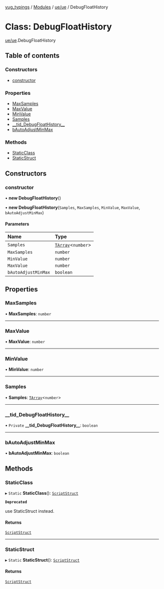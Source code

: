 [yug_typings](../README.md) / [Modules](../modules.md) / [ue/ue](../modules/ue_ue.md) / DebugFloatHistory

# Class: DebugFloatHistory

[ue/ue](../modules/ue_ue.md).DebugFloatHistory

## Table of contents

### Constructors

- [constructor](ue_ue.DebugFloatHistory.md#constructor)

### Properties

- [MaxSamples](ue_ue.DebugFloatHistory.md#maxsamples)
- [MaxValue](ue_ue.DebugFloatHistory.md#maxvalue)
- [MinValue](ue_ue.DebugFloatHistory.md#minvalue)
- [Samples](ue_ue.DebugFloatHistory.md#samples)
- [\_\_tid\_DebugFloatHistory\_\_](ue_ue.DebugFloatHistory.md#__tid_debugfloathistory__)
- [bAutoAdjustMinMax](ue_ue.DebugFloatHistory.md#bautoadjustminmax)

### Methods

- [StaticClass](ue_ue.DebugFloatHistory.md#staticclass)
- [StaticStruct](ue_ue.DebugFloatHistory.md#staticstruct)

## Constructors

### constructor

• **new DebugFloatHistory**()

• **new DebugFloatHistory**(`Samples`, `MaxSamples`, `MinValue`, `MaxValue`, `bAutoAdjustMinMax`)

#### Parameters

| Name | Type |
| :------ | :------ |
| `Samples` | [`TArray`](../interfaces/ue_puerts.TArray.md)<`number`\> |
| `MaxSamples` | `number` |
| `MinValue` | `number` |
| `MaxValue` | `number` |
| `bAutoAdjustMinMax` | `boolean` |

## Properties

### MaxSamples

• **MaxSamples**: `number`

___

### MaxValue

• **MaxValue**: `number`

___

### MinValue

• **MinValue**: `number`

___

### Samples

• **Samples**: [`TArray`](../interfaces/ue_puerts.TArray.md)<`number`\>

___

### \_\_tid\_DebugFloatHistory\_\_

• `Private` **\_\_tid\_DebugFloatHistory\_\_**: `boolean`

___

### bAutoAdjustMinMax

• **bAutoAdjustMinMax**: `boolean`

## Methods

### StaticClass

▸ `Static` **StaticClass**(): [`ScriptStruct`](ue_ue.ScriptStruct.md)

**`Deprecated`**

use StaticStruct instead.

#### Returns

[`ScriptStruct`](ue_ue.ScriptStruct.md)

___

### StaticStruct

▸ `Static` **StaticStruct**(): [`ScriptStruct`](ue_ue.ScriptStruct.md)

#### Returns

[`ScriptStruct`](ue_ue.ScriptStruct.md)
